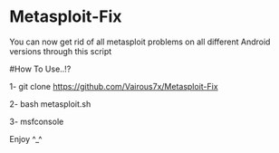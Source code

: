 # Metasploit-Fix
You can now get rid of all metasploit problems on all different Android versions through this script

#How To Use..!?

1- git clone https://github.com/Vairous7x/Metasploit-Fix

2- bash metasploit.sh

3- msfconsole 

Enjoy ^_^
